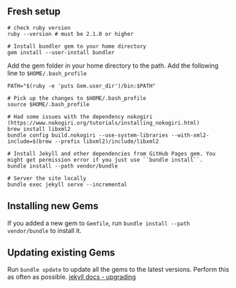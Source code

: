 ## Fresh setup

```
# check ruby version
ruby --version # must be 2.1.0 or higher

# Install bundler gem to your home directory
gem install --user-install bundler
```

Add the gem folder in your home directory to the path. Add the following line to ``$HOME/.bash_profile``
```
PATH="$(ruby -e 'puts Gem.user_dir')/bin:$PATH"
```

```
# Pick up the changes to $HOME/.bash_profile
source $HOME/.bash_profile

# Had some issues with the dependency nokogiri (https://www.nokogiri.org/tutorials/installing_nokogiri.html)
brew install libxml2
bundle config build.nokogiri --use-system-libraries --with-xml2-include=$(brew --prefix libxml2)/include/libxml2

# Install Jekyll and other dependencies from GitHub Pages gem. You might get permission error if you just use ``bundle install``.
bundle install --path vendor/bundle

# Server the site locally
bundle exec jekyll serve --incremental
```

## Installing new Gems
If you added a new gem to ``Gemfile``, run ``bundle install --path vendor/bundle`` to install it.

## Updating existing Gems
Run ``bundle update`` to update all the gems to the latest versions. Perform this as often as possible.
[jekyll docs - upgrading](https://jekyllrb.com/docs/upgrading/)
